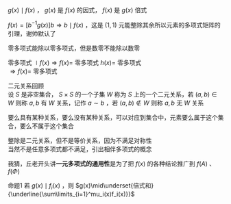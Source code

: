  $g(x)\mid f(x)$ ， $g(x)$ 是 $f(x)$ 的因式， $f(x)$ 是 $g(x)$ 倍式    
    
 $f(x)=[b^{-1}g(x)]b\Rightarrow b\mid f(x)$ ，这是 $(1,1)$ 元能整除其余所以元素的多项式矩阵的引理，谢帅默认了    
    
零多项式能除以零多项式，但是数零不能除以数零    
    
零多项式 $\mid f(x)\Rightarrow f(x)=$ 零多项式 $h(x)=$ 零多项式    
 $\Rightarrow f(x)=$ 零多项式    
    
二元关系回顾    
设 $S$ 是非空集合， $S\times S$ 的一个子集 $W$ 称为 $S$ 上的一个二元关系，若 $(a,b)\in W$ 则称 $a,b$ 有 $W$ 关系，记作 $a\sim b$ ，若 $(a,b)\not\in W$ 则称 $a,b$ 无 $W$ 关系    
    
要么具有某种关系，要么没有某种关系，可以对应到集合中，元素要么属于这个集合，要么不属于这个集合    
    
整除是二元关系，但不是等价关系，因为不满足对称性    
当然不是任意多项式都不满足，引出相伴多项式的概念    
    
我猜，丘老开头讲**一元多项式的通用性**是为了把 $f(x)$ 的各种结论推广到 $f(A)$ 、 $f(\Phi)$     
    
命题1 若 $g(x)\mid f_i(x)$ ，则 $g(x)\mid\underset{倍式和}{\underline{\sum\limits_{i=1}^mu_i(x)f_i(x)}}$     
